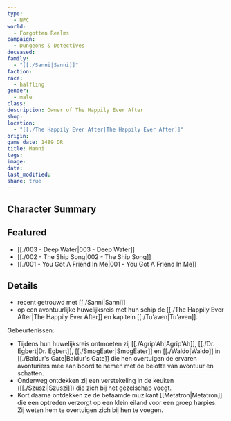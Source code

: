 ```yaml
---
type:
  - NPC
world:
  - Forgotten Realms
campaign:
  - Dungeons & Detectives
deceased: 
family:
  - "[[./Sanni|Sanni]]"
faction: 
race:
  - halfling
gender:
  - male
class: 
description: Owner of The Happily Ever After
shop: 
location:
  - "[[./The Happily Ever After|The Happily Ever After]]"
origin: 
game_date: 1489 DR
title: Manni
tags: 
image: 
date: 
last_modified: 
share: true
---
```

## Character Summary

## Featured
- [[./003 - Deep Water|003 - Deep Water]]
- [[./002 - The Ship Song|002 - The Ship Song]]
- [[./001 - You Got A Friend In Me|001 - You Got A Friend In Me]]

## Details
* recent getrouwd met [[./Sanni|Sanni]]
* op een avontuurlijke huwelijksreis met hun schip de [[./The Happily Ever After|The Happily Ever After]] en kapitein [[./Tu’aven|Tu’aven]]. 

Gebeurtenissen:
* Tijdens hun huwelijksreis ontmoeten zij [[./Agrip'Ah|Agrip'Ah]], [[./Dr. Egbert|Dr. Egbert]], [[./SmogEater|SmogEater]] en [[./Waldo|Waldo]] in [[./Baldur's Gate|Baldur's Gate]] die hen overtuigen de ervaren avonturiers mee aan boord te nemen met de belofte van avontuur en schatten. 
* Onderweg ontdekken zij een verstekeling in de keuken ([[./Szuszi|Szuszi]]) die zich bij het gezelschap voegt.
* Kort daarna ontdekken ze de befaamde muzikant [[Metatron|Metatron]] die een optreden verzorgt op een klein eiland voor een groep harpies. Zij weten hem te overtuigen zich bij hen te voegen. 

